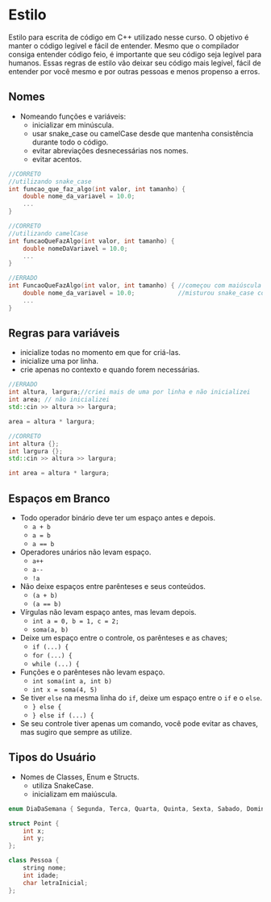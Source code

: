 # Estilo

Estilo para escrita de código em C++ utilizado nesse curso. O objetivo é manter o código legível e fácil de entender. Mesmo que o compilador consiga entender código feio, é importante que seu código seja legível para humanos. Essas regras de estilo vão deixar seu código mais legível, fácil de entender por você mesmo e por outras pessoas e menos propenso a erros.

## Nomes

- Nomeando funções e variáveis:
  - inicializar em minúscula.
  - usar snake_case ou camelCase desde que mantenha consistência durante todo o código.
  - evitar abreviações desnecessárias nos nomes.
  - evitar acentos.

```cpp
//CORRETO
//utilizando snake_case
int funcao_que_faz_algo(int valor, int tamanho) {
    double nome_da_variavel = 10.0;
    ...
}
```

```cpp
//CORRETO
//utilizando camelCase
int funcaoQueFazAlgo(int valor, int tamanho) {
    double nomeDaVariavel = 10.0;
    ...
}
```

```cpp
//ERRADO
int FuncaoQueFazAlgo(int valor, int tamanho) { //começou com maiúscula
    double nome_da_variavel = 10.0;            //misturou snake_case com camelCase
    ...
}
```

## Regras para variáveis

- inicialize todas no momento em que for criá-las.
- inicialize uma por linha.
- crie apenas no contexto e quando forem necessárias.

```cpp
//ERRADO
int altura, largura;//criei mais de uma por linha e não inicializei
int area; // não inicializei
std::cin >> altura >> largura;

area = altura * largura;
```

```cpp
//CORRETO
int altura {};
int largura {};
std::cin >> altura >> largura;

int area = altura * largura;
```

## Espaços em Branco

- Todo operador binário deve ter um espaço antes e depois.
  - `a + b`
  - `a = b`
  - `a == b`
- Operadores unários não levam espaço.
  - `a++`
  - `a--`
  - `!a`
- Não deixe espaços entre parênteses e seus conteúdos.
  - `(a + b)`
  - `(a == b)`
- Vírgulas não levam espaço antes, mas levam depois.
  - `int a = 0, b = 1, c = 2;`
  - `soma(a, b)`
- Deixe um espaço entre o controle, os parênteses e as chaves;
  - `if (...) {`
  - `for (...) {`
  - `while (...) {`
- Funções e o parênteses não levam espaço.
  - `int soma(int a, int b)`
  - `int x = soma(4, 5)`
- Se tiver `else` na mesma linha do `if`, deixe um espaço entre o `if` e o `else`.
  - `} else {`
  - `} else if (...) {`
- Se seu controle tiver apenas um comando, você pode evitar as chaves, mas sugiro que sempre as utilize.

## Tipos do Usuário

- Nomes de Classes, Enum e Structs.
  - utiliza SnakeCase.
  - inicializam em maiúscula.

```cpp
enum DiaDaSemana { Segunda, Terca, Quarta, Quinta, Sexta, Sabado, Domingo };

struct Point {
    int x;
    int y;
};

class Pessoa {
    string nome;
    int idade;
    char letraInicial;
};
```
